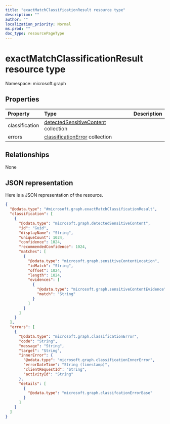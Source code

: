 ```yaml
---
title: "exactMatchClassificationResult resource type"
description: ""
author: ""
localization_priority: Normal
ms.prod: ""
doc_type: resourcePageType
---
```


# exactMatchClassificationResult resource type


Namespace: microsoft.graph



## Properties
|Property|Type|Description|
|:---|:---|:---|
|classification|[detectedSensitiveContent](../resources/detectedsensitivecontent.md) collection||
|errors|[classificationError](../resources/classificationerror.md) collection||

## Relationships
None

## JSON representation
Here is a JSON representation of the resource.
<!-- {
  "blockType": "resource",
  "@odata.type": "microsoft.graph.exactMatchClassificationResult"
}
-->
``` json
{
  "@odata.type": "#microsoft.graph.exactMatchClassificationResult",
  "classification": [
    {
      "@odata.type": "microsoft.graph.detectedSensitiveContent",
      "id": "Guid",
      "displayName": "String",
      "uniqueCount": 1024,
      "confidence": 1024,
      "recommendedConfidence": 1024,
      "matches": [
        {
          "@odata.type": "microsoft.graph.sensitiveContentLocation",
          "idMatch": "String",
          "offset": 1024,
          "length": 1024,
          "evidences": [
            {
              "@odata.type": "microsoft.graph.sensitiveContentEvidence",
              "match": "String"
            }
          ]
        }
      ]
    }
  ],
  "errors": [
    {
      "@odata.type": "microsoft.graph.classificationError",
      "code": "String",
      "message": "String",
      "target": "String",
      "innerError": {
        "@odata.type": "microsoft.graph.classificationInnerError",
        "errorDateTime": "String (timestamp)",
        "clientRequestId": "String",
        "activityId": "String"
      },
      "details": [
        {
          "@odata.type": "microsoft.graph.classifcationErrorBase"
        }
      ]
    }
  ]
}
```

